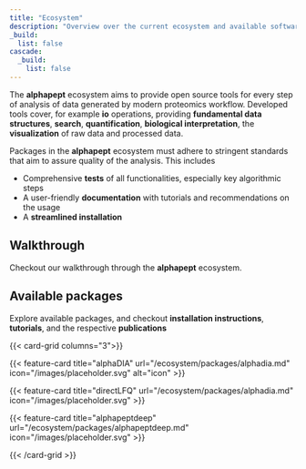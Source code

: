 ```yaml
---
title: "Ecosystem"
description: "Overview over the current ecosystem and available software packages"
_build:
  list: false
cascade:
  _build:
    list: false
---
```



The **alphapept** ecosystem aims to provide open source tools for every step of analysis of data generated by modern proteomics workflow. Developed  tools cover, for example **io** operations, providing **fundamental data structures**, **search**, **quantification**, **biological interpretation**, the **visualization** of raw data and processed data. 

Packages in the **alphapept** ecosystem must adhere to stringent standards that aim to assure quality of the analysis. This includes 

- Comprehensive **tests** of all functionalities, especially key algorithmic steps
- A user-friendly **documentation** with tutorials and recommendations on the usage
- A **streamlined installation**

## Walkthrough

Checkout our walkthrough through the **alphapept** ecosystem.


## Available packages
Explore available packages, and checkout **installation instructions**, **tutorials**, and the respective **publications**


{{< card-grid columns="3">}}

{{< feature-card title="alphaDIA" url="/ecosystem/packages/alphadia.md" icon="/images/placeholder.svg" alt="icon" >}}

{{< feature-card title="directLFQ" url="/ecosystem/packages/alphadia.md" icon="/images/placeholder.svg" >}}

{{< feature-card title="alphapeptdeep" url="/ecosystem/packages/alphapeptdeep.md" icon="/images/placeholder.svg" >}}

{{< /card-grid >}}
